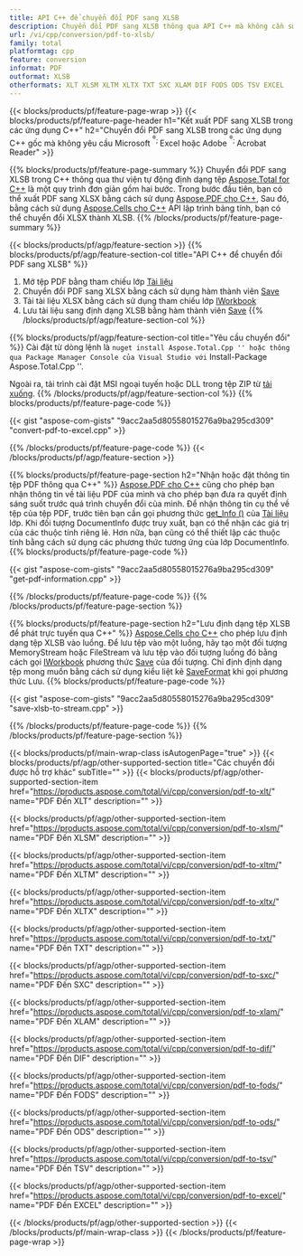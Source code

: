 ```yaml
---
title: API C++ để chuyển đổi PDF sang XLSB
description: Chuyển đổi PDF sang XLSB thông qua API C++ mà không cần sử dụng Microsoft Excel hoặc Adobe Reader
url: /vi/cpp/conversion/pdf-to-xlsb/
family: total
platformtag: cpp
feature: conversion
informat: PDF
outformat: XLSB
otherformats: XLT XLSM XLTM XLTX TXT SXC XLAM DIF FODS ODS TSV EXCEL
---
```

{{< blocks/products/pf/feature-page-wrap >}}
{{< blocks/products/pf/feature-page-header h1="Kết xuất PDF sang XLSB trong các ứng dụng C++" h2="Chuyển đổi PDF sang XLSB trong các ứng dụng C++ gốc mà không yêu cầu Microsoft <sup> <sup>&reg;</sup>; </sup> Excel hoặc Adobe <sup> <sup>&reg;</sup>; </sup> Acrobat Reader" >}}

{{% blocks/products/pf/feature-page-summary %}}
Chuyển đổi PDF sang XLSB trong C++ thông qua thư viện tự động định dạng tệp [Aspose.Total for C++](https://products.aspose.com/total/cpp/) là một quy trình đơn giản gồm hai bước. Trong bước đầu tiên, bạn có thể xuất PDF sang XLSX bằng cách sử dụng [Aspose.PDF cho C++](https://products.aspose.com/pdf/cpp/), Sau đó, bằng cách sử dụng [Aspose.Cells cho C++]( https://products.aspose.com/cells/cpp/) API lập trình bảng tính, bạn có thể chuyển đổi XLSX thành XLSB. 
{{% /blocks/products/pf/feature-page-summary  %}}

{{< blocks/products/pf/agp/feature-section >}}
{{% blocks/products/pf/agp/feature-section-col title="API C++ để chuyển đổi PDF sang XLSB" %}}
1. Mở tệp PDF bằng tham chiếu lớp [Tài liệu](https://reference.aspose.com/pdf/cpp/class/aspose.pdf.document)
2. Chuyển đổi PDF sang XLSX bằng cách sử dụng hàm thành viên [Save](https://reference.aspose.com/pdf/cpp/class/aspose.pdf.document#a6383c010776212483f51cc41235924db)
3. Tải tài liệu XLSX bằng cách sử dụng tham chiếu lớp [IWorkbook](https://reference.aspose.com/cells/cpp/class/aspose.cells.i_workbook)
4. Lưu tài liệu sang định dạng XLSB bằng hàm thành viên [Save](https://reference.aspose.com/cells/cpp/class/aspose.cells.i_workbook#a9460f52a2dec8f4bf623a4905167d997)
{{% /blocks/products/pf/agp/feature-section-col %}}

{{% blocks/products/pf/agp/feature-section-col title="Yêu cầu chuyển đổi" %}}
Cài đặt từ dòng lệnh là `` nuget install Aspose.Total.Cpp '' hoặc thông qua Package Manager Console của Visual Studio với `` Install-Package Aspose.Total.Cpp ''.

Ngoài ra, tải trình cài đặt MSI ngoại tuyến hoặc DLL trong tệp ZIP từ [tải xuống](https://downloads.aspose.com/total/cpp).
{{% /blocks/products/pf/agp/feature-section-col %}}
{{% blocks/products/pf/feature-page-code %}}

{{< gist "aspose-com-gists" "9acc2aa5d80558015276a9ba295cd309" "convert-pdf-to-excel.cpp" >}}


{{% /blocks/products/pf/feature-page-code %}}
{{< /blocks/products/pf/agp/feature-section >}}

{{% blocks/products/pf/feature-page-section  h2="Nhận hoặc đặt thông tin tệp PDF thông qua C++" %}}
[Aspose.PDF cho C++](https://products.aspose.com/pdf/cpp/) cũng cho phép bạn nhận thông tin về tài liệu PDF của mình và cho phép bạn đưa ra quyết định sáng suốt trước quá trình chuyển đổi của mình. Để nhận thông tin cụ thể về tệp của tệp PDF, trước tiên bạn cần gọi phương thức [get_Info ()](https://reference.aspose.com/pdf/cpp/class/aspose.pdf.document#ae7a6ba620499ffa0dbaa5c813ee96c4a) của [Tài liệu](https://reference.aspose.com/pdf/cpp/class/aspose.pdf.document) lớp. Khi đối tượng DocumentInfo được truy xuất, bạn có thể nhận các giá trị của các thuộc tính riêng lẻ. Hơn nữa, bạn cũng có thể thiết lập các thuộc tính bằng cách sử dụng các phương thức tương ứng của lớp DocumentInfo.
{{% blocks/products/pf/feature-page-code %}}

{{< gist "aspose-com-gists" "9acc2aa5d80558015276a9ba295cd309" "get-pdf-information.cpp" >}}
{{% /blocks/products/pf/feature-page-code  %}}
{{% /blocks/products/pf/feature-page-section %}}

{{% blocks/products/pf/feature-page-section  h2="Lưu định dạng tệp XLSB để phát trực tuyến qua C++" %}}
[Aspose.Cells cho C++](https://products.aspose.com/cells/net/) cho phép lưu định dạng tệp XLSB vào luồng. Để lưu tệp vào một luồng, hãy tạo một đối tượng MemoryStream hoặc FileStream và lưu tệp vào đối tượng luồng đó bằng cách gọi [IWorkbook](https://reference.aspose.com/cells/cpp/class/aspose.cells.i_workbook) phương thức [Save](https://reference.aspose.com/cells/cpp/class/aspose.cells.i_workbook#a77072cfb929787df9ad1f38b02f58349) của đối tượng. Chỉ định định dạng tệp mong muốn bằng cách sử dụng kiểu liệt kê [SaveFormat](https://reference.aspose.com/cells/cpp/namespace/aspose.cells#a11cae527e4e68f1adcac8f47ea64481a) khi gọi phương thức Lưu.
{{% blocks/products/pf/feature-page-code %}}

{{< gist "aspose-com-gists" "9acc2aa5d80558015276a9ba295cd309" "save-xlsb-to-stream.cpp" >}}
{{% /blocks/products/pf/feature-page-code  %}}
{{% /blocks/products/pf/feature-page-section %}}

{{< blocks/products/pf/main-wrap-class isAutogenPage="true" >}}
{{< blocks/products/pf/agp/other-supported-section title="Các chuyển đổi được hỗ trợ khác" subTitle="" >}}
{{< blocks/products/pf/agp/other-supported-section-item href="https://products.aspose.com/total/vi/cpp/conversion/pdf-to-xlt/" name="PDF Đến XLT" description="" >}}

{{< blocks/products/pf/agp/other-supported-section-item href="https://products.aspose.com/total/vi/cpp/conversion/pdf-to-xlsm/" name="PDF Đến XLSM" description="" >}}

{{< blocks/products/pf/agp/other-supported-section-item href="https://products.aspose.com/total/vi/cpp/conversion/pdf-to-xltm/" name="PDF Đến XLTM" description="" >}}

{{< blocks/products/pf/agp/other-supported-section-item href="https://products.aspose.com/total/vi/cpp/conversion/pdf-to-xltx/" name="PDF Đến XLTX" description="" >}}

{{< blocks/products/pf/agp/other-supported-section-item href="https://products.aspose.com/total/vi/cpp/conversion/pdf-to-txt/" name="PDF Đến TXT" description="" >}}

{{< blocks/products/pf/agp/other-supported-section-item href="https://products.aspose.com/total/vi/cpp/conversion/pdf-to-sxc/" name="PDF Đến SXC" description="" >}}

{{< blocks/products/pf/agp/other-supported-section-item href="https://products.aspose.com/total/vi/cpp/conversion/pdf-to-xlam/" name="PDF Đến XLAM" description="" >}}

{{< blocks/products/pf/agp/other-supported-section-item href="https://products.aspose.com/total/vi/cpp/conversion/pdf-to-dif/" name="PDF Đến DIF" description="" >}}

{{< blocks/products/pf/agp/other-supported-section-item href="https://products.aspose.com/total/vi/cpp/conversion/pdf-to-fods/" name="PDF Đến FODS" description="" >}}

{{< blocks/products/pf/agp/other-supported-section-item href="https://products.aspose.com/total/vi/cpp/conversion/pdf-to-ods/" name="PDF Đến ODS" description="" >}}

{{< blocks/products/pf/agp/other-supported-section-item href="https://products.aspose.com/total/vi/cpp/conversion/pdf-to-tsv/" name="PDF Đến TSV" description="" >}}

{{< blocks/products/pf/agp/other-supported-section-item href="https://products.aspose.com/total/vi/cpp/conversion/pdf-to-excel/" name="PDF Đến EXCEL" description="" >}}


{{< /blocks/products/pf/agp/other-supported-section >}}
{{< /blocks/products/pf/main-wrap-class >}}
{{< /blocks/products/pf/feature-page-wrap >}}